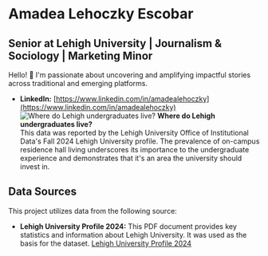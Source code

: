 # Amadea Lehoczky Escobar

## Senior at Lehigh University | Journalism & Sociology | Marketing Minor

Hello! 👋 I'm passionate about uncovering and amplifying impactful stories across traditional and emerging platforms.

* **LinkedIn:** [https://www.linkedin.com/in/amadealehoczky](https://www.linkedin.com/in/amadealehoczky)
![Where do Lehigh undergraduates live?](https://github.com/amadealehoczky/lehigh-student.github.io/blob/main/4.7%25%20of%20Lehigh%20students%20live%20in.jpg?raw=true)
**Where do Lehigh undergraduates live?** 
&nbsp;  
This data was reported by the Lehigh University Office of Institutional Data's Fall 2024 Lehigh University profile. The prevalence of on-campus residence hall living underscores its importance to the undergraduate experience and demonstrates that it's an area the university should invest in. 
## Data Sources

This project utilizes data from the following source:

* **Lehigh University Profile 2024:** This PDF document provides key statistics and information about Lehigh University. It was used as the basis for the dataset. [Lehigh University Profile 2024](https://data.lehigh.edu/sites/data.lehigh.edu/files/LUprofile_2024.pdf)
